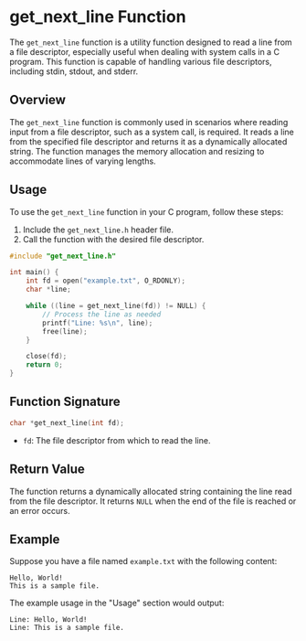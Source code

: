 # get_next_line Function

The `get_next_line` function is a utility function designed to read a line from a file descriptor, especially useful when dealing with system calls in a C program. This function is capable of handling various file descriptors, including stdin, stdout, and stderr.

## Overview

The `get_next_line` function is commonly used in scenarios where reading input from a file descriptor, such as a system call, is required. It reads a line from the specified file descriptor and returns it as a dynamically allocated string. The function manages the memory allocation and resizing to accommodate lines of varying lengths.

## Usage

To use the `get_next_line` function in your C program, follow these steps:

1. Include the `get_next_line.h` header file.
2. Call the function with the desired file descriptor.

```c
#include "get_next_line.h"

int main() {
    int fd = open("example.txt", O_RDONLY);
    char *line;

    while ((line = get_next_line(fd)) != NULL) {
        // Process the line as needed
        printf("Line: %s\n", line);
        free(line);
    }

    close(fd);
    return 0;
}
```

## Function Signature

```c
char *get_next_line(int fd);
```

- `fd`: The file descriptor from which to read the line.

## Return Value

The function returns a dynamically allocated string containing the line read from the file descriptor. It returns `NULL` when the end of the file is reached or an error occurs.

## Example

Suppose you have a file named `example.txt` with the following content:

```
Hello, World!
This is a sample file.
```

The example usage in the "Usage" section would output:

```
Line: Hello, World!
Line: This is a sample file.
```
